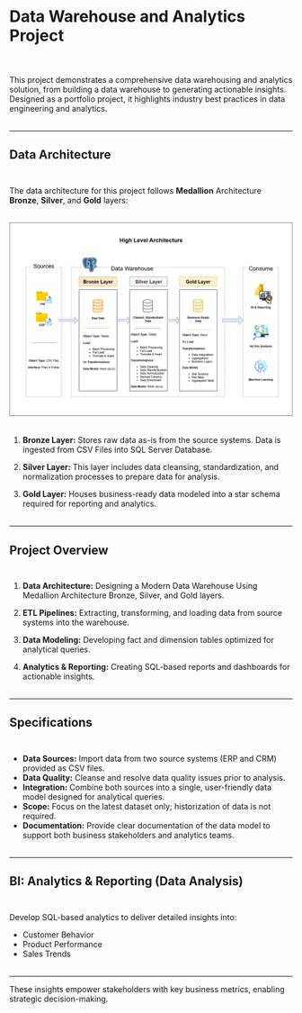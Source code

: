 # Data Warehouse and Analytics Project<br/><br/>

This project demonstrates a comprehensive data warehousing and analytics solution, from building a data warehouse to generating actionable insights. Designed as a portfolio project, it highlights industry best practices in data engineering and analytics.<br/><br/>

---

## Data Architecture<br/><br/>

The data architecture for this project follows **Medallion** Architecture **Bronze**, **Silver**, and **Gold** layers:<br/><br/>

![architechture](https://github.com/zaid638/sql-data-warehouse-project/blob/main/docs/Data_Architechture.png)<br/><br/>



1. **Bronze Layer:** Stores raw data as-is from the source systems. Data is ingested from CSV Files into SQL Server Database.<br/>

2. **Silver Layer:** This layer includes data cleansing, standardization, and normalization processes to prepare data for analysis.<br/>

3. **Gold Layer:** Houses business-ready data modeled into a star schema required for reporting and analytics.<br/><br/>

---

## Project Overview<br/><br/>

1. **Data Architecture:** Designing a Modern Data Warehouse Using Medallion Architecture Bronze, Silver, and Gold layers.<br/>

2. **ETL Pipelines:** Extracting, transforming, and loading data from source systems into the warehouse.<br/>

3. **Data Modeling:** Developing fact and dimension tables optimized for analytical queries.<br/>

4. **Analytics & Reporting:** Creating SQL-based reports and dashboards for actionable insights.<br/><br/>

---

## Specifications<br/><br/>

* **Data Sources:** Import data from two source systems (ERP and CRM) provided as CSV files.<br/>
* **Data Quality:** Cleanse and resolve data quality issues prior to analysis.<br/>
* **Integration:** Combine both sources into a single, user-friendly data model designed for analytical queries.<br/>
* **Scope:** Focus on the latest dataset only; historization of data is not required.<br/>
* **Documentation:** Provide clear documentation of the data model to support both business stakeholders and analytics teams.<br/><br/>

---

## BI: Analytics \& Reporting (Data Analysis)<br/><br/>

Develop SQL-based analytics to deliver detailed insights into:<br/>

* Customer Behavior
* Product Performance
* Sales Trends<br/><br/>

---

These insights empower stakeholders with key business metrics, enabling strategic decision-making.<br/><br/>

